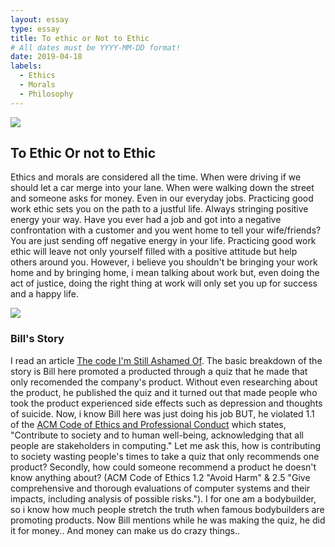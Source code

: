 ```yaml
---
layout: essay
type: essay
title: To ethic or Not to Ethic
# All dates must be YYYY-MM-DD format!
date: 2019-04-18
labels:
  - Ethics
  - Morals
  - Philosophy
---
```


<div class="ui medium rounded images">
  <img class="ui image" src="../images/destruction.jpg">
</div>

## To Ethic Or not to Ethic

  Ethics and morals are considered all the time. When were driving if we should let a car merge into your lane. When were walking down the street and someone asks for money. Even in our everyday jobs. Practicing good work ethic sets you on the path to a justful life. Always stringing positive energy your way. Have you ever had a job and got into a negative confrontation with a customer and you went home to tell your wife/friends? You are just sending off negative energy in your life. Practicing good work ethic will leave not only yourself filled with a positive attitude but help others around you. However, i believe you shouldn't be bringing your work home and by bringing home, i mean talking about work but, even doing the act of justice, doing the right thing at work will only set you up for success and a happy life. 
  
<div class="ui large rounded images">
  <img class="ui image" src="../images/organized.jpg">
</div>
  
### Bill's Story
  
  I read an article [The code I'm Still Ashamed Of](https://medium.freecodecamp.org/the-code-im-still-ashamed-of-e4c021dff55e). The basic breakdown of the story is Bill here promoted a producted through a quiz that he made that only recomended the company's product. Without even researching about the product, he published the quiz and it turned out that made people who took the product experienced side effects such as depression and thoughts of suicide. Now, i know Bill here was just doing his job BUT, he violated 1.1 of the [ACM Code of Ethics and Professional Conduct](https://www.acm.org/code-of-ethics) which states, "Contribute to society and to human well-being, acknowledging that all people are stakeholders in computing." Let me ask this, how is contributing to society wasting people's times to take a quiz that only recommends one product? Secondly, how could someone recommend a product he doesn't know anything about? (ACM Code of Ethics 1.2 "Avoid Harm" & 2.5 "Give comprehensive and thorough evaluations of computer systems and their impacts, including analysis of possible risks."). I for one am a bodybuilder, so i know how much people stretch the truth when famous bodybuilders are promoting products. Now Bill mentions while he was making the quiz, he did it for money.. And money can make us do crazy things.. 
  

